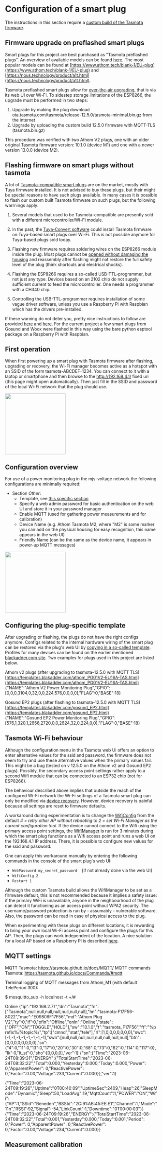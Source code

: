 # Configuration of a smart plug

The instructions in this section require a [custom build of the Tasmota firmware](../../doc/dev-setup/tasmota.md).

## Firmware upgrade on preflashed smart plugs

Smart plugs for this project are best purchased as "Tasmota preflashed plugs". An overview of available models can be found [here](https://templates.blakadder.com/preflashed-type.html
). The most popular models can be found at [https://www.athom.tech/blank-1/EU-plug](https://www.athom.tech/blank-1/EU-plug) and [https://nous.technology/product/a1t.html](https://nous.technology/product/a1t.html).

Tasmota preflashed smart plugs allow for [over-the-air upgrading](https://tasmota.github.io/docs/Upgrading/), that is via its web UI over Wi-Fi. To sidestep storage limitations of the ESP8266, the upgrade must be performed in two steps:

1. Upgrade by making the plug download ota.tasmota.com/tasmota/release-12.5.0/tasmota-minimal.bin.gz from the internet
2. Upgrade by uploading the custom build 12.5.0 firmware with MQTT-TLS (tasmota.bin.gz)

This procedure was verified with two Athom V2 plugs, one with an older original Tasmota firmware version: 10.1.0 (device M1) and one with a newer version 13.0.0 (device M2).

## Flashing firmware on smart plugs without tasmota

A lot of [Tasmota-compatible smart plugs](https://templates.blakadder.com/plug.html) are on the market, mostly with Tuya firmware installed. It is not advised to buy these plugs, but their might be special reasons to have such plugs available. In many cases it is possible to flash our custom built Tasmota firmware on such plugs, but the following warrnings apply:

1. Several models that used to be Tasmota-compatible are presently sold with a different microcontroller/Wi-Fi module.

2. In the past, the [Tuya-Convert software](https://tasmota.github.io/docs/Tuya-Convert/) could install Tasmota firmware on Tuya-based smart plugs over Wi-Fi. This is not possible anymore for Tuya-based plugs sold today.

3. Flashing new firmware requires soldering wires on the ESP8266 module inside the plug. Most plugs cannot be [opened without damaging the housing](https://github.com/arendst/Tasmota/discussions/10350) and reassembly after flashing might not restore the full safety level of the plug (think shortcuts and electrical shocks).

4. Flashing the ESP8266 requires a so-called USB-TTL-programmer, but not just any type. Devices based on an 2102 chip do not supply sufficient current to feed the microcontroller. One needs a programmer with a CH340 chip.

5. Controlling the USB-TTL-programmer requires installation of some vague driver software, unless you use a Raspberry Pi with Raspbian which has the drivers pre-installed.

If these warning do not deter you, pretty nice instructions to follow are provided [here](https://sylvainzimmer.com/blog/2021/09/smart-plugs-tasmota/) and [here](https://www.sbprojects.net/projects/sonoff/). For the current project a few smart plugs from Gosund and Woox were flashed in this way using the bare python esptool package on a Raspberry Pi with Raspbian.

## First operation
When first powering up a smart plug with Tasmota firmware after flashing, upgrading or recovery, the Wi-Fi manager becomes active as a hotspot with an SSID of the form tasmota-ABCDEF-1234. You can connect to it with a laptop or smartphone and then browse to the http://192.168.4.1/ fixed uri (this page might open automatically). Then just fill in the SSID and password of the local Wi-Fi network that the plug should use.

<img src="../../doc/assets/wifi_manager_hotspot.png" width="200"/>

## Configuration overview
For use of a power monitoring plug in the mjs-voltage network the following configurations are minimally required:

- Section *Other*:
    - Template, see [this specific section](#configuring-the-plug-specific-template)
    - Specify a web admin password for basic authentication on the web UI and store it in your password manager
    - Enable MQTT (used for gathering power measurements and for calibration)
    - Device Name (e.g. Athom Tasmota M2, where "M2" is some marker you can add on the physical housing for easy recognition, this name appears in the web UI)
    - Friendly Name (can be the same as the device name, it appears in power-up MQTT messages)


<img src="../../doc/assets/configuration-sections.png" width="200"/>

## Configuring the plug-specific template
After upgrading or flashing, the plugs do not have the right configs anymore. Configs related to the internal hardware wiring of the smart plug can be restored via the plug's web UI by [copying in a so-called template](](https://templates.blakadder.com/plug.html)). Profiles for many devices can be found on the earlier mentioned [blackadder.com site](https://templates.blakadder.com/plug.html). Two examples for plugs used in this project are listed below.

Athom v2 plugs (after upgrading to tasmota-12.5.0 with MQTT TLS)
[https://templates.blakadder.com/athom_PG01V2-EU16A-TAS.html](https://templates.blakadder.com/athom_PG01V2-EU16A-TAS.html)    
\{"NAME":"Athom V2 Power Monitoring Plug","GPIO":[0,0,0,3104,0,32,0,0,224,576,0,0,0,0],"FLAG":0,"BASE":18}

Gosund EP2 plugs (after flashing to tasmota-12.5.0 with MQTT TLS)    
[https://templates.blakadder.com/gosund_EP2.html](https://templates.blakadder.com/gosund_EP2.html)    
\{"NAME":"Gosund EP2 Power Monitoring Plug","GPIO":[576,1,320,1,2656,2720,0,0,2624,32,0,224,0,0],"FLAG":0,"BASE":18}

## Tasmota Wi-Fi behaviour
Although the configuration menu in the Tasmota web UI offers an option to enter alternative values for the ssid and password, the firmware does not seem to try and use these alternative values when the primary values fail. This might be a bug (tested on v 12.5.0 on the Athom v2 and Gosund EP2 plugs). Possibly, the secondary access point settings rather apply to a second Wifi module that can be connected to an ESP32 chip (not for ESP8266).

The behaviour described above implies that outside the reach of the configured Wi-Fi network the Wi-Fi settings of a Tasmota smart plug can only be modified via [device recovery](https://tasmota.github.io/docs/Device-Recovery/). However, device recovery is painful because all settings are reset to firmware defaults.

A workaround during experimentation is to change the [WifiConfig](https://tasmota.github.io/docs/Commands/#wi-fi) from the default *4 = retry other AP without rebooting* to *2 = set Wi-Fi Manager as the current configuration tool*. If the device cannot connect to the Wifi using the primary access point settings, the [WifiManager](https://github.com/tzapu/WiFiManager/blob/master/README.md#how-it-works) is run for 3 minutes during which the smart plug functions as a Wifi access point and runs a web UI on the 192.168.4.1 IP address. There, it is possible to configure new values for the ssid and password.

One can apply this workaround manually by entering the following commands in the console of the smart plug's web UI:

- `WebPassword my_secret_password` &nbsp;&nbsp; [if not already done via the web UI]
- `WifiConfig 2`
- `Restart 1`

Although the custom Tasmota build allows the WifiManager to be set as a firmware default, this is not recommended because it implies a safety issue: if the primary WiFi is unavailable, anyone in the neighbourhood of the plug can detect it functioning as an access point without WPA2 security. The username/password protection is run by - assumably - vulnerable software. Also, the password can be read in case of physical access to the plug.

When experimenting with these plugs on different locations, it is rewarding to bring your own local Wi-Fi access point and configure the plugs for this AP. Then, the plugs can work independent of the location. A nice solution for a local AP based on a Raspberry Pi is described [here](../../doc/dev-setup/rpi-openwrt.md).

## MQTT settings

MQTT Tasmota:           https://tasmota.github.io/docs/MQTT/
MQTT commands Tasmota:  https://tasmota.github.io/docs/Commands/#mqtt

Terminal logging of MQTT messages from Athom_M1 (with default TelePeriod 300):

$ mosquitto_sub -h localhost -t +/#

Online
{"ip":"192.168.2.71","dn":"Tasmota","fn":["Tasmota",null,null,null,null,null,null,null],"hn":"tasmota-F17F56-8022","mac":"E09806F17F56","md":"Athom Plug V2","ty":0,"if":0,"ofln":"Offline","onln":"Online","state":["OFF","ON","TOGGLE","HOLD"],"sw":"10.1.0","t":"tasmota_F17F56","ft":"%prefix%/%topic%/","tp":["cmnd","stat","tele"],"rl":[1,0,0,0,0,0,0,0],"swc":[-1,-1,-1,-1,-1,-1,-1,-1],"swn":[null,null,null,null,null,null,null,null],"btn":[0,0,0,0,0,0,0,0],"so":{"4":0,"11":0,"13":0,"17":0,"20":0,"30":0,"68":0,"73":0,"82":0,"114":0,"117":0},"lk":0,"lt_st":0,"sho":[0,0,0,0],"ver":1}
{"sn":{"Time":"2023-06-24T08:39:31","ENERGY":{"TotalStartTime":"2023-06-24T08:32:22","Total":0.000,"Yesterday":0.000,"Today":0.000,"Power": 0,"ApparentPower": 0,"ReactivePower": 0,"Factor":0.00,"Voltage":233,"Current":0.000}},"ver":1}

{"Time":"2023-06-24T09:19:26","Uptime":"0T00:40:09","UptimeSec":2409,"Heap":26,"SleepMode":"Dynamic","Sleep":50,"LoadAvg":19,"MqttCount":1,"POWER":"ON","Wifi":{"AP":1,"SSId":"Beneden","BSSId":"2C:91:AB:45:EE:E1","Channel":1,"Mode":"11n","RSSI":92,"Signal":-54,"LinkCount":1,"Downtime":"0T00:00:03"}}
{"Time":"2023-06-24T09:19:26","ENERGY":{"TotalStartTime":"2023-06-24T08:32:22","Total":0.001,"Yesterday":0.000,"Today":0.001,"Period": 0,"Power": 0,"ApparentPower": 0,"ReactivePower": 0,"Factor":0.00,"Voltage":234,"Current":0.000}}

## Measurement calibration



